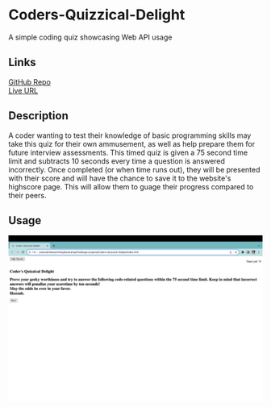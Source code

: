 # Coders-Quizzical-Delight
A simple coding quiz showcasing Web API usage
## Links
[GitHub Repo](https://github.com/Git-BritHub/Coders-Quizzical-Delight.git)
<br />
[Live URL](https://git-brithub.github.io/Coders-Quizzical-Delight/)

## Description
A coder wanting to test their knowledge of basic programming skills may take this quiz for their own ammusement, as well as help prepare them for future interview assessments. This timed quiz is given a 75 second time limit and subtracts 10 seconds every time a question is answered incorrectly. Once completed (or when time runs out), they will be presented with their score and will have the chance to save it to the website's highscore page. This will allow them to guage their progress compared to their peers. 

## Usage
![alt text](assets/images/screenshot.png)
